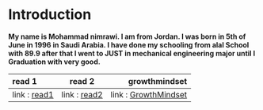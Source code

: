 # Introduction
**My name is Mohammad nimrawi. I am from Jordan. I was born in 5th of June in 1996 in Saudi Arabia. I have done my schooling from alal School with 89.9 after that I went to JUST in mechanical engineering major until I Graduation with very good.**

| **read 1**       | **read 2**     | **growthmindset**     |
| :------------- | :----------: | -----------: |
|  link : [read1](https://mohammadnim123.github.io/learning-journal/Read01) | link : [read2](https://mohammadnim123.github.io/learning-journal/Read02)   | link :  [GrowthMindset](https://mohammadnim123.github.io/learning-journal/growthmindset)  |
